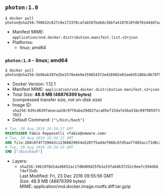 ## `photon:1.0`

```console
$ docker pull photon@sha256:760632c627c6e173378cafab507be8dc3bbfa4107610fd6f8144dd7aaa89af29
```

-	Manifest MIME: `application/vnd.docker.distribution.manifest.list.v2+json`
-	Platforms:
	-	linux; amd64

### `photon:1.0` - linux; amd64

```console
$ docker pull photon@sha256:5b9bab397e2be2578e4e9e159854372ed16902e03ae6d5186bc8b70f53791361
```

-	Docker Version: 1.12.1
-	Manifest MIME: `application/vnd.docker.distribution.manifest.v2+json`
-	Total Size: **48.9 MB (48876399 bytes)**  
	(compressed transfer size, not on-disk size)
-	Image ID: `sha256:639cd639faeacaa10c97f6abe29d827aca05ef15dafe5ba31bc0979059737023`
-	Default Command: `["\/bin\/bash"]`

```dockerfile
# Tue, 30 Aug 2016 16:34:27 GMT
MAINTAINER Fabio Rapposelli <fabio@vmware.com>
# Tue, 30 Aug 2016 16:34:32 GMT
ADD file:268c8f4f739643c12366829954a5287f5ad4ef868c87d5aa77485accf1d8c214 in / 
# Tue, 30 Aug 2016 16:34:33 GMT
CMD ["/bin/bash"]
```

-	Layers:
	-	`sha256:19619f8d14ad6052ac1fd8d09d25fb1e33fa6463f252c9eefc594db674ef35db`  
		Last Modified: Fri, 23 Dec 2016 09:55:56 GMT  
		Size: 48.9 MB (48876399 bytes)  
		MIME: application/vnd.docker.image.rootfs.diff.tar.gzip
